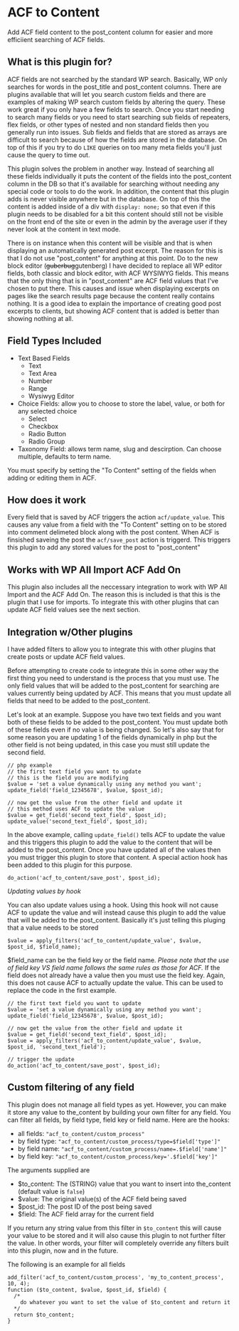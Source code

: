 # ACF to Content
Add ACF field content to the post_content column for easier and more efficiient searching of ACF fields.

## What is this plugin for?

ACF fields are not searched by the standard WP search. Basically, WP only
searches for words in the post_title and post_content columns. There are plugins available that
will let you search custom fields and there are examples of making WP search custom fields by
altering the query. These work great if you only have a few fields to search. Once you start needing
to search many fields or you need to start searching sub fields of repeaters, flex fields, or other types 
of nested and non standard fields then you generally run into issues. Sub fields and fields that are stored 
as arrays are difficult to search because of how the fields are stored in the database. On top of this if you 
try to do `LIKE` queries on too many meta fields you'll just cause the query to time out.

This plugin solves the problem in another way. Instead of searching all these fields individually it
puts the content of the fields into the post_content column in the DB so that it's available for searching without
needing any special code or tools to do the work. In addition, the content that this plugin adds is never
visible anywhere but in the database. On top of this the content is added inside of a div with 
`display: none;` so that even if this plugin needs to be disabled for a bit this content should
still not be visible on the front end of the site or even in the admin by the average user if they
never look at the content in text mode.

There is on instance when this content will be visible and that is when displaying an automatically
generated post excerpt. The reason for this is that I do not use "post_content" for anything at this point.
Do to the new block editor (~~guberbug~~gutenberg) I have decided to replace all WP editor fields, both classic and block editor, 
with ACF WYSIWYG fields. This means that the only thing that is in "post_content" are ACF field values that
I've chosen to put there. This causes and issue when displaying excerpts on pages like the search results
page because the content really contains nothing. It is a good idea to explain the importance of creating
good post excerpts to clients, but showing ACF content that is added is better than showing nothing at all.

## Field Types Included

* Text Based Fields
  * Text
  * Text Area
  * Number
  * Range
  * Wysiwyg Editor
* Choice Fields: allow you to choose to store the label, value, or both for any selected choice
  * Select
  * Checkbox
  * Radio Button
  * Radio Group
* Taxonomy Field: allows term name, slug and descirption. Can choose multiple, defaults to term name.

You must specify by setting the "To Content" setting of the fields when adding or editing them in ACF.

## How does it work
Every field that is saved by ACF triggers the action `acf/update_value`. This causes any value from a field 
with the "To Content" setting on to be stored into comment delimeted block along with the post content. When 
ACF is finsished saveing the post the `acf/save_post` action is triggerd. This triggers this plugin to add any 
stored values for the post to "post_content"

## Works with WP All Import ACF Add On
This plugin also includes all the neccessary integration to work with WP All Import and the ACF Add On. The reason 
this is included is that this is the plugin that I use for imports. To integrate this with other plugins that can 
update ACF field values see the next section.

## Integration w/Other plugins

I have added filters to allow you to integrate this with other plugins that create posts 
or update ACF field values.

Before attempting to create code to integrate this in some other way the first thing you need to understand is 
the process that you must use. The only field values that will be added to the post_content for searching are 
values currently being updated by ACF. This means that you must update all fields that need to be added to the 
post_content.

Let's look at an example. Suppose you have two text fields and you want both of these fields to be added 
to the post_content. You must update both of these fields even if no value is being changed. So let's also 
say that for some reason you are updating 1 of the fields dynamically in php but the other field is not being 
updated, in this case you must still update the second field.

```
// php example
// the first text field you want to update
// this is the field you are modifying
$value = 'set a value dynamically using any method you want';
update_field('field_12345678', $value, $post_id);

// now get the value from the other field and update it
// this method uses ACF to update the value
$value = get_field('second_text_field', $post_id);
update_value('second_text_field', $post_id);
```
In the above example, calling `update_field()` tells ACF to update the value and this triggers this plugin to 
add the value to the content that will be added to the post_content. Once you have updated all of the values then 
you must trigger this plugin to store that content. A special action hook has been added to this plugin for this 
purpose.
```
do_action('acf_to_content/save_post', $post_id);
```

*Updating values by hook*

You can also update values using a hook. Using this hook will not cause ACF to update the value and will 
instead cause this plugin to add the value that will be added to the post_content. Basically it's just telling 
this pluging that a value needs to be stored
```
$value = apply_filters('acf_to_content/update_value', $value, $post_id, $field_name);
```

$field_name can be the field key or the field name. *Please note that the use of field key VS field name follows 
the same rules as those for ACF.* If the field does not already have a value then you must use the field key. 
Again, this does not cause ACF to actually update the value. This can be used to replace the code in the first example.
```
// the first text field you want to update
$value = 'set a value dynamically using any method you want';
update_field('field_12345678', $value, $post_id);

// now get the value from the other field and update it
$value = get_field('second_text_field', $post_id);
$value = apply_filters('acf_to_content/update_value', $value, $post_id, 'second_text_field');

// trigger the update
do_action('acf_to_content/save_post', $post_id);
```

## Custom filtering of any field

This plugin does not manage all field types as yet. However, you can make it store any value to the_content 
by building your own filter for any field. You can filter all fields, by field type, field key or field name. 
Here are the hooks:

* all fields: `"acf_to_content/custom_process"`
* by field type: `"acf_to_content/custom_process/type=$field['type']"`
* by field name: `"acf_to_content/custom_process/name=.$field['name']"`
* by field key: `"acf_to_content/custom_process/key='.$field['key']"`

The arguments supplied are
* $to_content: The (STRING) value that you want to insert into the_content (default value is `false`)
* $value: The original value(s) of the ACF field being saved
* $post_id: The post ID of the post being saved
* $field: The ACF field array for the current field

If you return any string value from this filter in `$to_content` this will cause your value to be stored and 
it will also cause this plugin to not further filter the value. In other words, your filter will completely 
override any filters built into this plugin, now and in the future.

The following is an example for all fields
```
add_filter('acf_to_content/custom_process', 'my_to_content_process', 10, 4);
function ($to_content, $value, $post_id, $field) {
  /*
    do whatever you want to set the value of $to_content and return it
  */
  return $to_content;
}
```
